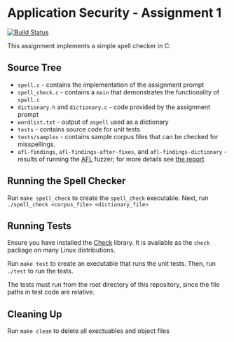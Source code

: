 # Application Security - Assignment 1

[![Build Status](https://travis-ci.org/bgottlob/app-sec-assignment1.svg?branch=master)](https://travis-ci.org/bgottlob/app-sec-assignment1)

This assignment implements a simple spell checker in C.

## Source Tree

* `spell.c` - contains the implementation of the assignment prompt
* `spell_check.c` - contains a `main` that demonstrates the functionality of `spell.c`
* `dictionary.h` and `dictionary.c` - code provided by the assignment prompt
* `wordlist.txt` - output of `aspell` used as a dictionary
* `tests` - contains source code for unit tests
* `tests/samples` - contains sample corpus files that can be checked for misspellings.
* `afl-findings`, `afl-findings-after-fixes`, and `afl-findings-dictionary` - results of running the [AFL](https://lcamtuf.coredump.cx/afl/) fuzzer; for more details see [the report](gottlob_brandon_report1.md)

## Running the Spell Checker

Run `make spell_check` to create the `spell_check` executable.
Next, run `./spell_check <corpus_file> <dictionary_file>`

## Running Tests

Ensure you have installed the [Check](https://libcheck.github.io/check/) library.
It is available as the `check` package on many Linux distributions.

Run `make test` to create an executable that runs the unit tests.
Then, run `./test` to run the tests.

The tests must run from the root directory of this repository, since the file paths in test code are relative.

## Cleaning Up
Run `make clean` to delete all exectuables and object files
